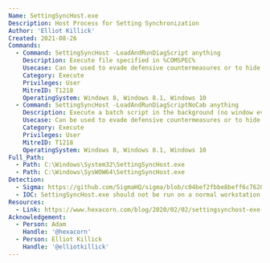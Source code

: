 ```yaml
---
Name: SettingSyncHost.exe
Description: Host Process for Setting Synchronization
Author: 'Elliot Killick'
Created: 2021-08-26
Commands:
  - Command: SettingSyncHost -LoadAndRunDiagScript anything
    Description: Execute file specified in %COMSPEC%
    Usecase: Can be used to evade defensive countermeasures or to hide as a persistence mechanism
    Category: Execute
    Privileges: User
    MitreID: T1218
    OperatingSystem: Windows 8, Windows 8.1, Windows 10
  - Command: SettingSyncHost -LoadAndRunDiagScriptNoCab anything
    Description: Execute a batch script in the background (no window ever pops up) which can be subverted to running arbitrary programs by setting the current working directory to %TMP% and creating files such as reg.bat/reg.exe in that directory thereby causing them to execute instead of the ones in C:\Windows\System32.
    Usecase: Can be used to evade defensive countermeasures or to hide as a persistence mechanism. Additionally, effectively act as a -WindowStyle Hidden option (as there is in PowerShell) for any arbitrary batch file.
    Category: Execute
    Privileges: User
    MitreID: T1218
    OperatingSystem: Windows 8, Windows 8.1, Windows 10
Full_Path:
  - Path: C:\Windows\System32\SettingSyncHost.exe
  - Path: C:\Windows\SysWOW64\SettingSyncHost.exe
Detection:
  - Sigma: https://github.com/SigmaHQ/sigma/blob/c04bef2fbbe8beff6c7620d5d7ea6872dbe7acba/rules/windows/process_creation/proc_creation_win_lolbin_settingsynchost.yml
  - IOC: SettingSyncHost.exe should not be run on a normal workstation
Resources:
  - Link: https://www.hexacorn.com/blog/2020/02/02/settingsynchost-exe-as-a-lolbin/
Acknowledgement:
  - Person: Adam
    Handle: '@hexacorn'
  - Person: Elliot Killick
    Handle: '@elliotkillick'
---
```

